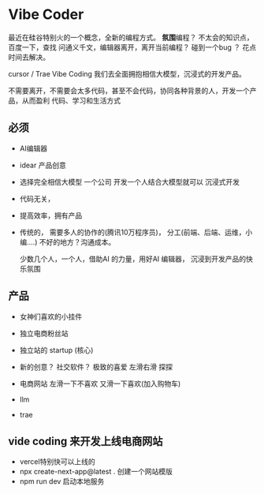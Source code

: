 # Vibe Coder
  最近在硅谷特别火的一个概念，全新的编程方式。
  **氛围**编程？
  不太会的知识点，百度一下，查找
  问通义千文，编辑器离开，离开当前编程？
  碰到一个bug ？ 花点时间去解决。

  cursor / Trae
  Vibe Coding 我们去全面拥抱相信大模型，沉浸式的开发产品。
  
  不需要离开，不需要会太多代码，甚至不会代码，协同各种背景的人，开发一个产品，从而盈利
  代码、学习和生活方式

## 必须
  - AI编辑器
  - idear 产品创意
  - 选择完全相信大模型
    一个公司 开发一个人结合大模型就可以
    沉浸式开发
  - 代码无关，
  - 提高效率，拥有产品

  - 传统的， 需要多人的协作的(腾讯10万程序员)， 分工(前端、后端、运维，小编....)
    不好的地方？沟通成本。

    少数几个人，一个人，借助AI 的力量，用好AI 编辑器，
    沉浸到开发产品的快乐氛围

## 产品
  - 女神们喜欢的小挂件
  - 独立电商粉丝站
  - 独立站的 startup (核心)

  - 新的创意？
    社交软件？ 极致的喜爱
    左滑右滑 探探 

  - 电商网站 
    左滑一下不喜欢 又滑一下喜欢(加入购物车)

  - llm
  - trae

## vide coding 来开发上线电商网站

- vercel特别快可以上线的
- npx create-next-app@latest . 创建一个网站模版
- npm run dev 启动本地服务